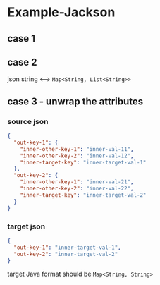 # Example-Jackson

## case 1

## case 2

json string <--> `Map<String, List<String>>`

## case 3 - unwrap the attributes

### source json

```json
{
  "out-key-1": {
    "inner-other-key-1": "inner-val-11",
    "inner-other-key-2": "inner-val-12",
    "inner-target-key": "inner-target-val-1"
  },
  "out-key-2": {
    "inner-other-key-1": "inner-val-21",
    "inner-other-key-2": "inner-val-22",
    "inner-target-key": "inner-target-val-2"
  }
}
```

### target json

```json
{
  "out-key-1": "inner-target-val-1",
  "out-key-2": "inner-target-val-2"
}
```

target Java format should be `Map<String, String>`
